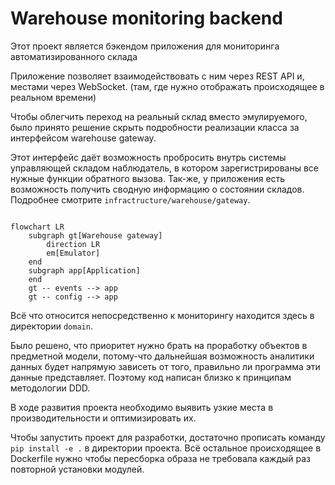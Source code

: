 # Warehouse monitoring backend

Этот проект является бэкендом приложения для
мониторинга автоматизированного склада

Приложение позволяет взаимодействовать с ним через
REST API и, местами через WebSocket. (там, где
нужно отображать происходящее в реальном времени)

Чтобы облегчить переход на реальный склад вместо
эмулируемого, было принято решение скрыть подробности
реализации класса за интерфейсом warehouse gateway.

Этот интерфейс даёт возможность пробросить внутрь
системы управляющей складом наблюдатель, в котором
зарегистрированы все нужные функции обратного
вызова. Так-же, у приложения есть возможность
получить сводную информацию о состоянии складов.
Подробнее смотрите `infractructure/warehouse/gateway`.

```mermaid

flowchart LR
    subgraph gt[Warehouse gateway]
        direction LR
        em[Emulator]
    end
    subgraph app[Application]
    end
    gt -- events --> app
    gt -- config --> app
```

Всё что относится непосредственно к мониторингу
находится здесь в директории `domain`.

Было решено, что приоритет нужно брать на проработку
объектов в предметной модели, потому-что дальнейшая 
возможность аналитики данных будет напрямую зависеть
от того, правильно ли программа эти данные представляет.
Поэтому код написан близко к принципам методологии DDD.

В ходе развития проекта необходимо выявить узкие места в
производительности и оптимизировать их.

Чтобы запустить проект для разработки, достаточно прописать
команду `pip install -e .` в директории проекта. Всё остальное
происходящее в Dockerfile нужно чтобы пересборка образа
не требовала каждый раз повторной установки модулей.
